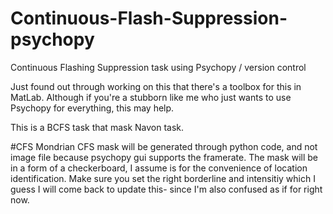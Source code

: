 # Continuous-Flash-Suppression-psychopy
Continuous Flashing Suppression task using Psychopy / version control

Just found out through working on this that there's a toolbox for this in MatLab. Although if you're a stubborn like me who just wants to use Psychopy for everything, this may help.

This is a BCFS task that mask Navon task. 

#CFS Mondrian
CFS mask will be generated through python code, and not image file because psychopy gui supports the framerate.
The mask will be in a form of a checkerboard, I assume is for the convenience of location identification.
Make sure you set the right borderline and intensitiy which I guess I will come back to update this- since I'm also confused as if for right now.


